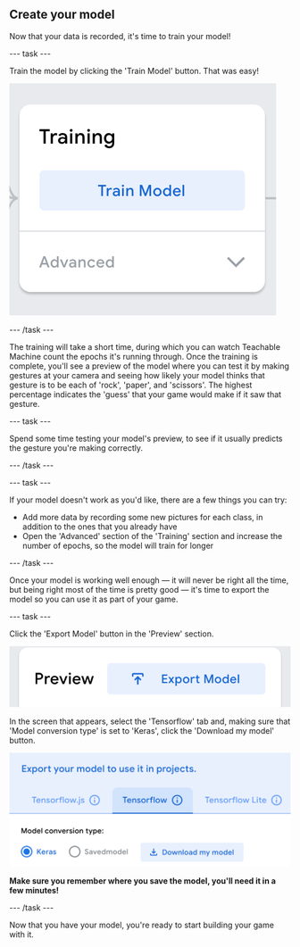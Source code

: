 ## Create your model

Now that your data is recorded, it's time to train your model!

--- task ---

Train the model by clicking the 'Train Model' button. That was easy!

![](images/tm_train_model.png)

--- /task ---

The training will take a short time, during which you can watch Teachable Machine count the epochs it's running through. Once the training is complete, you'll see a preview of the model where you can test it by making gestures at your camera and seeing how likely your model thinks that gesture is to be each of 'rock', 'paper', and 'scissors'. The highest percentage indicates the 'guess' that your game would make if it saw that gesture. 


--- task ---

Spend some time testing your model's preview, to see if it usually predicts the gesture you're making correctly.

--- /task ---

--- task ---

If your model doesn't work as you'd like, there are a few things you can try:

  + Add more data by recording some new pictures for each class, in addition to the ones that you already have
  + Open the 'Advanced' section of the 'Training' section and increase the number of epochs, so the model will train for longer

--- /task ---

Once your model is working well enough — it will never be right all the time, but being right most of the time is pretty good — it's time to export the model so you can use it as part of your game.

--- task ---

Click the 'Export Model' button in the 'Preview' section.

![](images/tm_export_model.png)

In the screen that appears, select the 'Tensorflow' tab and, making sure that 'Model conversion type' is set to 'Keras', click the 'Download my model' button.

![](images/tm_download_model.png)

**Make sure you remember where you save the model, you'll need it in a few minutes!**

--- /task ---

Now that you have your model, you're ready to start building your game with it.